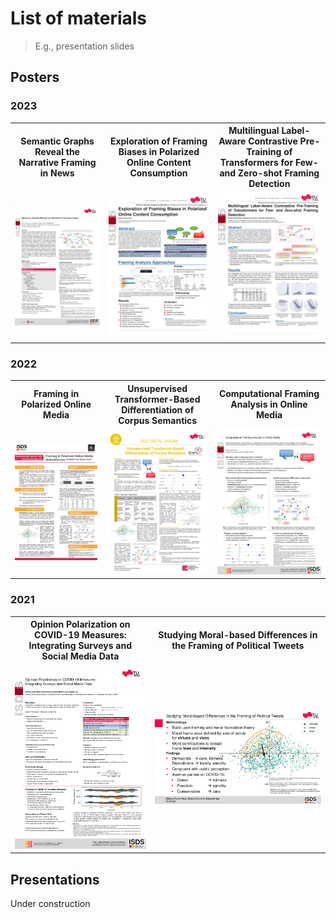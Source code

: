 ---
---

# List of materials
> E.g., presentation slides

## Posters

### 2023

<table>
    <tr>
        <th>Semantic Graphs Reveal the Narrative Framing in News</th>
        <th>Exploration of Framing Biases in Polarized Online Content Consumption</th>
        <th>Multilingual Label-Aware Contrastive Pre-Training of Transformers for Few- and Zero-shot Framing Detection</th>
    </tr>
    <tr>
        <td><a href="materials/posters/netsci23.pdf"><img src="materials/thumbs/netsci23.png" alt="netsci23"></a></td>
        <td><a href="materials/posters/docdays23.pdf"><img src="materials/thumbs/docdays23.png" alt="docdays23"></a></td>
        <td><a href="materials/posters/semeval23.pdf"><img src="materials/thumbs/semeval23.png" alt="semeval23"></a></td>
    </tr>
</table>

### 2022

<table>
    <tr>
        <th>Framing in Polarized Online Media</th>
        <th>Unsupervised Transformer-Based Differentiation of Corpus Semantics</th>
        <th>Computational Framing Analysis in Online Media</th>
    </tr>
    <tr>
        <td><a href="materials/posters/phdretreat22.pdf"><img src="materials/thumbs/phdretreat22.png" alt="phdretreat22"></a></td>
        <td><a href="materials/posters/graml22.pdf"><img src="materials/thumbs/graml22.png" alt="graml22"></a></td>
        <td><a href="materials/posters/acsd22.pdf"><img src="materials/thumbs/acsd22.png" alt="acsd22"></a></td>
    </tr>
</table>

### 2021

<table>
    <tr>
        <th>Opinion Polarization on COVID-19 Measures: Integrating Surveys and Social Media Data</th>
        <th>Studying Moral-based Differences in the Framing of Political Tweets</th>
    </tr>
    <tr>
        <td><a href="materials/posters/ic2s2_21.pdf"><img src="materials/thumbs/ic2s2_21.png" alt="ic2s2_21"></a></td>
        <td><a href="materials/posters/icwsm21_teaser.pdf"><img src="materials/thumbs/icwsm21_teaser.png" alt="icwsm21_teaser"></a></td>
    </tr>
</table>

## Presentations

Under construction
